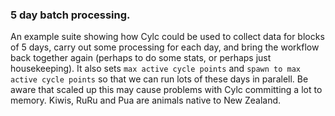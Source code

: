 ### 5 day batch processing.
An example suite showing how Cylc could be used to collect data for blocks of 5 days, carry out some processing for each day, and bring the workflow back together again (perhaps to do some stats, or perhaps just housekeeping). It also sets `max active cycle points` and `spawn to max active cycle points` so that we can run lots of these days in paralell. Be aware that scaled up this may cause problems with Cylc committing a lot to memory. Kiwis, RuRu and Pua are animals native to New Zealand.
